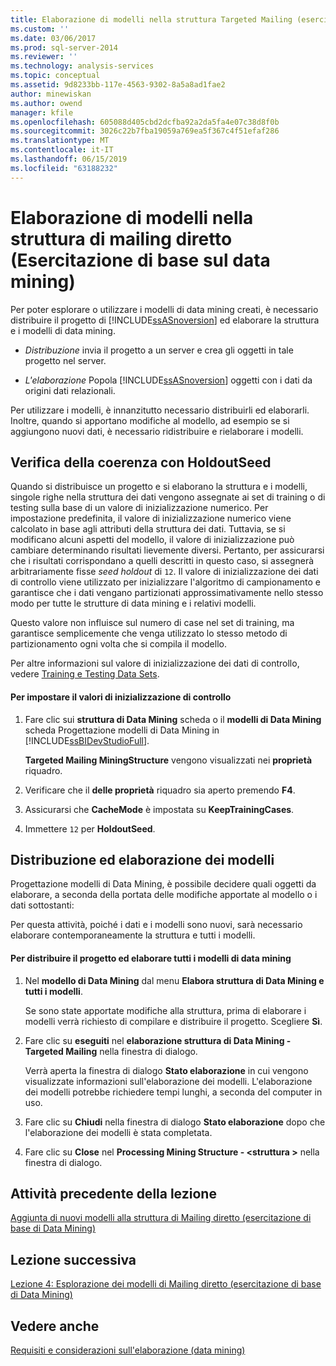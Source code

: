 ```yaml
---
title: Elaborazione di modelli nella struttura Targeted Mailing (esercitazione di base di Data Mining) | Microsoft Docs
ms.custom: ''
ms.date: 03/06/2017
ms.prod: sql-server-2014
ms.reviewer: ''
ms.technology: analysis-services
ms.topic: conceptual
ms.assetid: 9d8233bb-117e-4563-9302-8a5a8ad1fae2
author: minewiskan
ms.author: owend
manager: kfile
ms.openlocfilehash: 605088d405cbd2dcfba92a2da5fa4e07c38d8f0b
ms.sourcegitcommit: 3026c22b7fba19059a769ea5f367c4f51efaf286
ms.translationtype: MT
ms.contentlocale: it-IT
ms.lasthandoff: 06/15/2019
ms.locfileid: "63188232"
---
```

# <a name="processing-models-in-the-targeted-mailing-structure-basic-data-mining-tutorial"></a>Elaborazione di modelli nella struttura di mailing diretto (Esercitazione di base sul data mining)
  Per poter esplorare o utilizzare i modelli di data mining creati, è necessario distribuire il progetto di [!INCLUDE[ssASnoversion](../includes/ssasnoversion-md.md)] ed elaborare la struttura e i modelli di data mining.  
  
-   *Distribuzione* invia il progetto a un server e crea gli oggetti in tale progetto nel server.  
  
-   *L'elaborazione* Popola [!INCLUDE[ssASnoversion](../includes/ssasnoversion-md.md)] oggetti con i dati da origini dati relazionali.  
  
 Per utilizzare i modelli, è innanzitutto necessario distribuirli ed elaborarli. Inoltre, quando si apportano modifiche al modello, ad esempio se si aggiungono nuovi dati, è necessario ridistribuire e rielaborare i modelli.  
  
## <a name="ensuring-consistency-with-holdoutseed"></a>Verifica della coerenza con HoldoutSeed  
 Quando si distribuisce un progetto e si elaborano la struttura e i modelli, singole righe nella struttura dei dati vengono assegnate ai set di training o di testing sulla base di un valore di inizializzazione numerico. Per impostazione predefinita, il valore di inizializzazione numerico viene calcolato in base agli attributi della struttura dei dati. Tuttavia, se si modificano alcuni aspetti del modello, il valore di inizializzazione può cambiare determinando risultati lievemente diversi. Pertanto, per assicurarsi che i risultati corrispondano a quelli descritti in questo caso, si assegnerà arbitrariamente fisse *seed holdout* di `12`. Il valore di inizializzazione dei dati di controllo viene utilizzato per inizializzare l'algoritmo di campionamento e garantisce che i dati vengano partizionati approssimativamente nello stesso modo per tutte le strutture di data mining e i relativi modelli.  
  
 Questo valore non influisce sul numero di case nel set di training, ma garantisce semplicemente che venga utilizzato lo stesso metodo di partizionamento ogni volta che si compila il modello.  
  
 Per altre informazioni sul valore di inizializzazione dei dati di controllo, vedere [Training e Testing Data Sets](../../2014/analysis-services/data-mining/training-and-testing-data-sets.md).  
  
#### <a name="to-set-the-holdout-seed"></a>Per impostare il valori di inizializzazione di controllo  
  
1.  Fare clic sui **struttura di Data Mining** scheda o il **modelli di Data Mining** scheda Progettazione modelli di Data Mining in [!INCLUDE[ssBIDevStudioFull](../includes/ssbidevstudiofull-md.md)].  
  
     **Targeted Mailing MiningStructure** vengono visualizzati nei **proprietà** riquadro.  
  
2.  Verificare che il **delle proprietà** riquadro sia aperto premendo **F4**.  
  
3.  Assicurarsi che **CacheMode** è impostata su **KeepTrainingCases**.  
  
4.  Immettere `12` per **HoldoutSeed**.  
  
## <a name="deploying-and-processing-the-models"></a>Distribuzione ed elaborazione dei modelli  
 Progettazione modelli di Data Mining, è possibile decidere quali oggetti da elaborare, a seconda della portata delle modifiche apportate al modello o i dati sottostanti:  
  
 Per questa attività, poiché i dati e i modelli sono nuovi, sarà necessario elaborare contemporaneamente la struttura e tutti i modelli.  
  
#### <a name="to-deploy-the-project-and-process-all-the-mining-models"></a>Per distribuire il progetto ed elaborare tutti i modelli di data mining  
  
1.  Nel **modello di Data Mining** dal menu **Elabora struttura di Data Mining e tutti i modelli**.  
  
     Se sono state apportate modifiche alla struttura, prima di elaborare i modelli verrà richiesto di compilare e distribuire il progetto. Scegliere **Sì**.  
  
2.  Fare clic su **eseguiti** nel **elaborazione struttura di Data Mining - Targeted Mailing** nella finestra di dialogo.  
  
     Verrà aperta la finestra di dialogo **Stato elaborazione** in cui vengono visualizzate informazioni sull'elaborazione dei modelli. L'elaborazione dei modelli potrebbe richiedere tempi lunghi, a seconda del computer in uso.  
  
3.  Fare clic su **Chiudi** nella finestra di dialogo **Stato elaborazione** dopo che l'elaborazione dei modelli è stata completata.  
  
4.  Fare clic su **Close** nel **Processing Mining Structure - \<struttura >** nella finestra di dialogo.  
  
## <a name="previous-task-in-lesson"></a>Attività precedente della lezione  
 [Aggiunta di nuovi modelli alla struttura di Mailing diretto &#40;esercitazione di base di Data Mining&#41;](../../2014/tutorials/adding-new-models-to-the-targeted-mailing-structure-basic-data-mining-tutorial.md)  
  
## <a name="next-lesson"></a>Lezione successiva  
 [Lezione 4: Esplorazione dei modelli di Mailing diretto &#40;esercitazione di base di Data Mining&#41;](../../2014/tutorials/lesson-4-exploring-the-targeted-mailing-models-basic-data-mining-tutorial.md)  
  
## <a name="see-also"></a>Vedere anche  
 [Requisiti e considerazioni sull'elaborazione &#40;data mining&#41;](../../2014/analysis-services/data-mining/processing-requirements-and-considerations-data-mining.md)  
  
  
